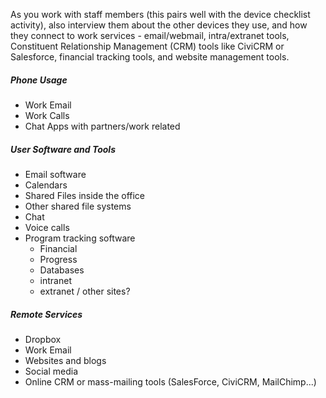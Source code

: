 
As you work with staff members (this pairs well with the device checklist activity), also interview them about the other devices they use, and how they connect to work services - email/webmail, intra/extranet tools, Constituent Relationship Management (CRM) tools like CiviCRM or Salesforce, financial tracking tools, and website management tools.

##### Phone Usage
 * Work Email
 * Work Calls
 * Chat Apps with partners/work related

##### User Software and Tools

 * Email software
 * Calendars
 * Shared Files inside the office
 * Other shared file systems
 * Chat
 * Voice calls
 * Program tracking software
   * Financial
   * Progress
   * Databases 
   * intranet
   * extranet / other sites?

##### Remote Services

* Dropbox
* Work Email
* Websites and blogs
* Social media
* Online CRM or mass-mailing tools (SalesForce, CiviCRM, MailChimp...)
